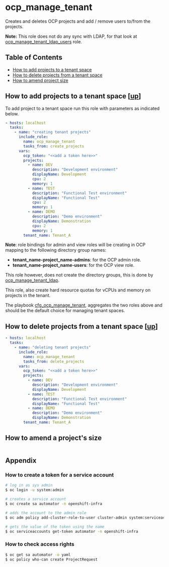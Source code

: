 # ocp_manage_tenant

Creates and deletes OCP projects and add / remove users to/from the projects.

**Note:** This role does not do any sync with LDAP, for that look at [ocp_manage_tenant_ldap_users](../ocp_manage_tenant_ldap_users) role.

<a name="toc"></a>
## Table of Contents 

- [How to add projects to a tenant space](#add-projects)
- [How to delete projects from a tenant space](#delete-projects)
- [How to amend project size](#amend-project-size)

<a name="add_projects"></a>
## How to add projects to a tenant space [[up](#toc)]

To add project to a tenant space run this role with parameters as indicated below.

```yaml
- hosts: localhost
  tasks: 
    - name: "creating tenant projects"
      include_role: 
        name: ocp_manage_tenant
        tasks_from: create_projects
      vars: 
        ocp_token: "<<add a token here>>"
        projects: 
          - name: DEV
            description: "Development environment"
            displayName: Development
            cpu: 2
            memory: 1
          - name: TEST
            description: "Functional Test environment"
            displayName: "Functional Test"
            cpu: 2
            memory: 1
          - name: DEMO
            description: "Demo environment"
            displayName: Demonstration
            cpu: 2
            memory: 1
        tenant_name: Tenant_A
```

**Note**: role bindings for admin and view roles will be creating in OCP mapping to the following directory group names:
- **tenant_name-project_name-admins**: for the OCP admin role.
- **tenant_name-project_name-users**: for the OCP view role.

This role however, does not create the directory groups, this is done by [ocp_manage_tenant_ldap](../ocp_manage_tenant_ldap).

This role, also create hard resource quotas for vCPUs and memory on projects in the tenant.

The playbook [cfg_ocp_manage_tenant](../cfg_ocp_manage_tenant), aggregates the two roles above and should be the default choice for managing tenant spaces.

<a name="delete_projects"></a>
## How to delete projects from a tenant space [[up](#toc)]

```yaml
- hosts: localhost
  tasks: 
    - name: "deleting tenant projects"
      include_role: 
        name: ocp_manage_tenant
        tasks_from: delete_projects
      vars: 
        ocp_token: "<<add a token here>>"
        projects: 
          - name: DEV
            description: "Development environment"
            displayName: Development
          - name: TEST
            description: "Functional Test environment"
            displayName: "Functional Test"
          - name: DEMO
            description: "Demo environment"
            displayName: Demonstration
        tenant_name: Tenant_A
```

<a name="amend-project-size"></a>
## How to amend a project's size 

```yaml


```

## Appendix

### How to create a token for a service account

```bash
# log in as sys admin
$ oc login -u system:admin

# creates a service account
$ oc create sa automator -n openshift-infra

# adds the account to the admin role
$ oc adm policy add-cluster-role-to-user cluster-admin system:serviceaccount:openshift-infra:automator

# gets the value of the token using the name
$ oc serviceaccounts get-token automator -n openshift-infra
```

### How to check access rights

```bash
$ oc get sa automator -o yaml
$ oc policy who-can create ProjectRequest
```
